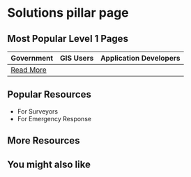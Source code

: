 # Solutions pillar page

## Most Popular Level 1 Pages

| Government | GIS Users | Application Developers |
|----------|----------|----------|
| [Read More](level-1/government.md) |          |          |

## Popular Resources

- For Surveyors
- For Emergency Response

## More Resources

## You might also like
